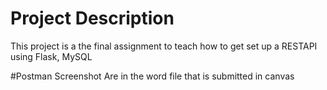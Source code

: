 # Project Description
This project is a the final assignment to teach how to get set up a RESTAPI using Flask, MySQL

#Postman Screenshot
Are in the word file that is submitted in canvas
